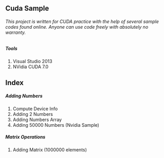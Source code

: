 ## Cuda Sample
###### This project is written for CUDA practice with the help of several sample codes found online. Anyone can use code freely with absolutely no warranty.

##### Tools
 1. Visual Studio 2013
 2. NVidia CUDA 7.0

## Index
##### Adding Numbers  
 1. Compute Device Info
 2. Adding 2 Numbers
 3. Adding Numbers Array
 4. Adding 50000 Numbers (Nvidia Sample)

##### Matrix Operations
 1. Adding Matrix (1000000 elements)

